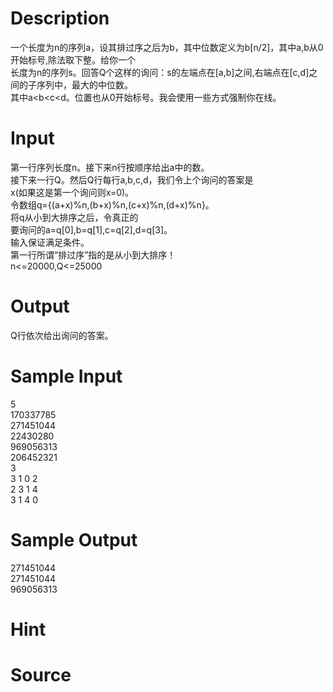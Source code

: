 
# Description

<div class="content"><div>
<div>一个长度为n的序列a，设其排过序之后为b，其中位数定义为b[n/2]，其中a,b从0开始标号,除法取下整。给你一个</div>
<div>长度为n的序列s。回答Q个这样的询问：s的左端点在[a,b]之间,右端点在[c,d]之间的子序列中，最大的中位数。</div>
<div>其中a&lt;b&lt;c&lt;d。位置也从0开始标号。我会使用一些方式强制你在线。</div>
</div>
<p></p></div>

# Input

<div class="content"><div>
<div>第一行序列长度n。接下来n行按顺序给出a中的数。</div>
<div>接下来一行Q。然后Q行每行a,b,c,d，我们令上个询问的答案是</div>
<div>x(如果这是第一个询问则x=0)。</div>
<div>令数组q={(a+x)%n,(b+x)%n,(c+x)%n,(d+x)%n}。</div>
<div>将q从小到大排序之后，令真正的</div>
<div>要询问的a=q[0],b=q[1],c=q[2],d=q[3]。　　</div>
<div>输入保证满足条件。</div>
<div>第一行所谓“排过序”指的是从小到大排序！</div>
<div>n&lt;=20000,Q&lt;=25000</div>
</div>
<div></div>
<p></p></div>

# Output

<div class="content"><p>Q行依次给出询问的答案。</p>
<p></p></div>

# Sample Input

<div class="content"><span class="sampledata">5<br/>
170337785<br/>
271451044<br/>
22430280<br/>
969056313<br/>
206452321<br/>
3<br/>
3 1 0 2<br/>
2 3 1 4<br/>
3 1 4 0<br/>
</span></div>

# Sample Output

<div class="content"><span class="sampledata">271451044<br/>
271451044<br/>
969056313</span></div>

# Hint

<div class="content"><p></p></div>

# Source

<div class="content"><p><a href="problemset.php?search="></a></p></div>

